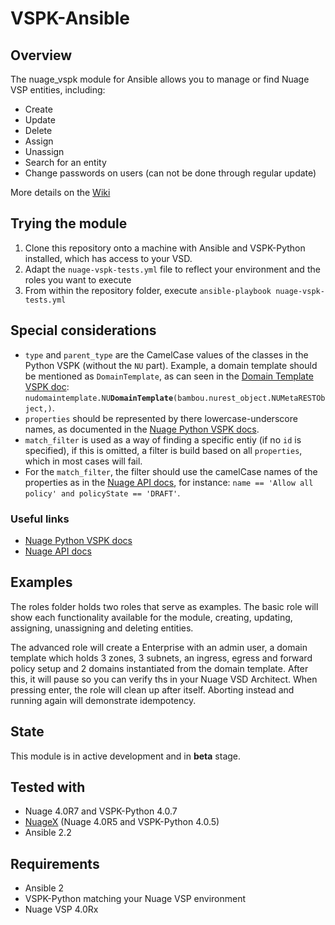 # VSPK-Ansible

## Overview
The nuage_vspk module for Ansible allows you to manage or find Nuage VSP entities, including:

* Create
* Update
* Delete
* Assign
* Unassign
* Search for an entity
* Change passwords on users (can not be done through regular update)

More details on the [Wiki](https://github.com/nuagenetworks/vspk-ansible/wiki)

## Trying the module
1. Clone this repository onto a machine with Ansible and VSPK-Python installed, which has access to your VSD.
2. Adapt the `nuage-vspk-tests.yml` file to reflect your environment and the roles you want to execute
3. From within the repository folder, execute `ansible-playbook nuage-vspk-tests.yml`

## Special considerations
* `type` and `parent_type` are the CamelCase values of the classes in the Python VSPK (without the `NU` part). Example, a domain template should be mentioned as `DomainTemplate`, as can seen in the [Domain Template VSPK doc](https://nuagenetworks.github.io/vspkdoc/html/v4_0/nudomaintemplate.html): `nudomaintemplate.NU`**`DomainTemplate`**`(bambou.nurest_object.NUMetaRESTObject,)`.
* `properties` should be represented by there lowercase-underscore names, as documented in the [Nuage Python VSPK docs](https://nuagenetworks.github.io/vspkdoc/html/index.html).
* `match_filter` is used as a way of finding a specific entiy (if no `id` is specified), if this is omitted, a filter is build based on all `properties`, which in most cases will fail. 
* For the `match_filter`, the filter should use the camelCase names of the properties as in the [Nuage API docs](https://nuagenetworks.github.io/vsd-api-documentation/v4_0/), for instance: `name == 'Allow all policy' and policyState == 'DRAFT'`.

### Useful links
* [Nuage Python VSPK docs](https://nuagenetworks.github.io/vspkdoc/html/index.html)
* [Nuage API docs](https://nuagenetworks.github.io/vsd-api-documentation/v4_0/)

## Examples
The roles folder holds two roles that serve as examples. The basic role will show each functionality available for the module, creating, updating, assigning, unassigning and deleting entities.

The advanced role will create a Enterprise with an admin user,  a domain template which holds 3 zones, 3 subnets, an ingress, egress and forward policy setup and 2 domains instantiated from the domain template. After this, it will pause so you can verify ths in your Nuage VSD Architect. When pressing enter, the role will clean up after itself. Aborting instead and running again will demonstrate idempotency.

## State
This module is in active development and in **beta** stage.

## Tested with
* Nuage 4.0R7 and VSPK-Python 4.0.7
* [NuageX](https://nuagex.io) (Nuage 4.0R5 and VSPK-Python 4.0.5)
* Ansible 2.2

## Requirements
* Ansible 2
* VSPK-Python matching your Nuage VSP environment
* Nuage VSP 4.0Rx

